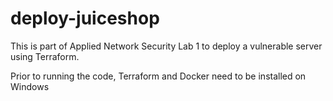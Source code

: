 # deploy-juiceshop
This is part of Applied Network Security Lab 1 to deploy a vulnerable server using Terraform.

Prior to running the code, Terraform and Docker need to be installed on Windows
